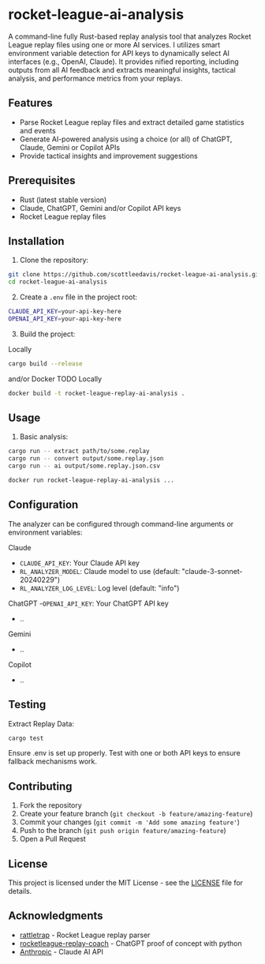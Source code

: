 # rocket-league-ai-analysis

A command-line fully Rust-based replay analysis tool that analyzes Rocket League replay files using one or more AI services.  I utilizes smart environment variable detection for API keys to dynamically select AI interfaces (e.g., OpenAI, Claude).
It provides nified reporting, including outputs from all AI feedback and extracts meaningful insights, tactical analysis, and performance metrics from your replays.

## Features

- Parse Rocket League replay files and extract detailed game statistics and events
- Generate AI-powered analysis using a choice (or all) of ChatGPT, Claude, Gemini or Copilot APIs
- Provide tactical insights and improvement suggestions

## Prerequisites

- Rust (latest stable version)
- Claude, ChatGPT, Gemini and/or Copilot API keys
- Rocket League replay files

## Installation

1. Clone the repository:
```bash
git clone https://github.com/scottleedavis/rocket-league-ai-analysis.git
cd rocket-league-ai-analysis
```

2. Create a `.env` file in the project root:
```bash
CLAUDE_API_KEY=your-api-key-here
OPENAI_API_KEY=your-api-key-here
```

3. Build the project:

Locally
```bash
cargo build --release
```
and/or Docker TODO
Locally
```bash
docker build -t rocket-league-replay-ai-analysis .
```

## Usage

1. Basic analysis:
```bash
cargo run -- extract path/to/some.replay
cargo run -- convert output/some.replay.json
cargo run -- ai output/some.replay.json.csv
```
```bash
docker run rocket-league-replay-ai-analysis ...
```

## Configuration

The analyzer can be configured through command-line arguments or environment variables:

Claude
- `CLAUDE_API_KEY`: Your Claude API key
- `RL_ANALYZER_MODEL`: Claude model to use (default: "claude-3-sonnet-20240229")
- `RL_ANALYZER_LOG_LEVEL`: Log level (default: "info")

ChatGPT
-`OPENAI_API_KEY`: Your ChatGPT API key 
- ..

Gemini
- ..

Copilot
- ..


## Testing

Extract Replay Data:
```bash
cargo test
```

Ensure .env is set up properly.
Test with one or both API keys to ensure fallback mechanisms work.

## Contributing

1. Fork the repository
2. Create your feature branch (`git checkout -b feature/amazing-feature`)
3. Commit your changes (`git commit -m 'Add some amazing feature'`)
4. Push to the branch (`git push origin feature/amazing-feature`)
5. Open a Pull Request

## License

This project is licensed under the MIT License - see the [LICENSE](LICENSE) file for details.

## Acknowledgments

- [rattletrap](https://github.com/tfausak/rattletrap) - Rocket League replay parser
- [rocketleague-replay-coach](https://github.com/scottleedavis/rocketleague-replay-coach) - ChatGPT proof of concept with python
- [Anthropic](https://anthropic.com) - Claude AI API